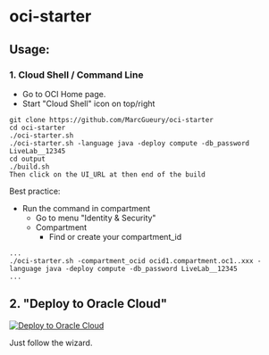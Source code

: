 # oci-starter

## Usage:
### 1. Cloud Shell / Command Line 

- Go to OCI Home page.
- Start "Cloud Shell" icon on top/right

```
git clone https://github.com/MarcGueury/oci-starter 
cd oci-starter
./oci-starter.sh
./oci-starter.sh -language java -deploy compute -db_password LiveLab__12345 
cd output
./build.sh
Then click on the UI_URL at then end of the build
```

Best practice: 
- Run the command in compartment
    - Go to menu "Identity & Security"
    - Compartment
        - Find or create your compartment_id
```
...
./oci-starter.sh -compartment_ocid ocid1.compartment.oc1..xxx -language java -deploy compute -db_password LiveLab__12345 
...
```

## 2. "Deploy to Oracle Cloud"

[ ![Deploy to Oracle Cloud](https://oci-resourcemanager-plugin.plugins.oci.oraclecloud.com/latest/deploy-to-oracle-cloud.svg)](https://cloud.oracle.com/resourcemanager/stacks/create?zipUrl=https://github.com/MarcGueury/oci-starter/archive/refs/heads/main.zip)

Just follow the wizard.

